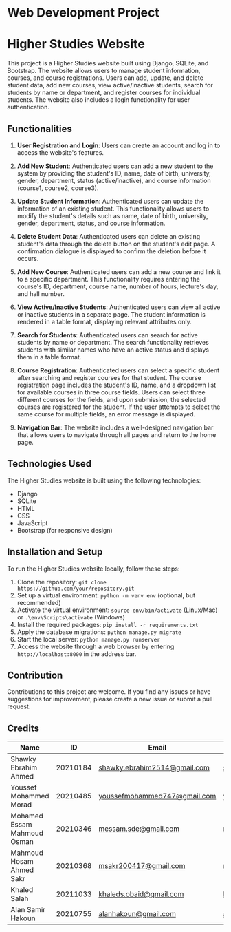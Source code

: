# Web Development Project
 # Higher Studies Website

This project is a Higher Studies website built using Django, SQLite, and Bootstrap. The website allows users to manage student information, courses, and course registrations. Users can add, update, and delete student data, add new courses, view active/inactive students, search for students by name or department, and register courses for individual students. The website also includes a login functionality for user authentication.

## Functionalities

1. **User Registration and Login**: Users can create an account and log in to access the website's features.

2. **Add New Student**: Authenticated users can add a new student to the system by providing the student's ID, name, date of birth, university, gender, department, status (active/inactive), and course information (course1, course2, course3).

3. **Update Student Information**: Authenticated users can update the information of an existing student. This functionality allows users to modify the student's details such as name, date of birth, university, gender, department, status, and course information.

4. **Delete Student Data**: Authenticated users can delete an existing student's data through the delete button on the student's edit page. A confirmation dialogue is displayed to confirm the deletion before it occurs.

5. **Add New Course**: Authenticated users can add a new course and link it to a specific department. This functionality requires entering the course's ID, department, course name, number of hours, lecture's day, and hall number.

6. **View Active/Inactive Students**: Authenticated users can view all active or inactive students in a separate page. The student information is rendered in a table format, displaying relevant attributes only.

7. **Search for Students**: Authenticated users can search for active students by name or department. The search functionality retrieves students with similar names who have an active status and displays them in a table format.

8. **Course Registration**: Authenticated users can select a specific student after searching and register courses for that student. The course registration page includes the student's ID, name, and a dropdown list for available courses in three course fields. Users can select three different courses for the fields, and upon submission, the selected courses are registered for the student. If the user attempts to select the same course for multiple fields, an error message is displayed.

9. **Navigation Bar**: The website includes a well-designed navigation bar that allows users to navigate through all pages and return to the home page.

## Technologies Used

The Higher Studies website is built using the following technologies:

- Django
- SQLite
- HTML
- CSS
- JavaScript
- Bootstrap (for responsive design)

## Installation and Setup

To run the Higher Studies website locally, follow these steps:

1. Clone the repository: `git clone https://github.com/your/repository.git`
2. Set up a virtual environment: `python -m venv env` (optional, but recommended)
3. Activate the virtual environment: `source env/bin/activate` (Linux/Mac) or `.\env\Scripts\activate` (Windows)
4. Install the required packages: `pip install -r requirements.txt`
5. Apply the database migrations: `python manage.py migrate`
6. Start the local server: `python manage.py runserver`
7. Access the website through a web browser by entering `http://localhost:8000` in the address bar.

## Contribution

Contributions to this project are welcome. If you find any issues or have suggestions for improvement, please create a new issue or submit a pull request.


## Credits
| Name | ID | Email | LinkedIn |
|------|----|-------|----------|
| Shawky Ebrahim Ahmed | 20210184 | shawky.ebrahim2514@gmail.com | <a href = "https://www.linkedin.com/in/shawkyebrahim2514/">shawkyebrahim2514</a> |
| Youssef Mohammed Morad | 20210485 | youssefmohammed747@gmail.com | <a href = "https://www.linkedin.com/in/youssef-morad/">youssef-morad</a> |
| Mohamed Essam Mahmoud Osman | 20210346 | messam.sde@gmail.com | <a href = "https://www.linkedin.com/in/mohamed-essam71/">mohamed-essam71</a> |
| Mahmoud Hosam Ahmed Sakr | 20210368 | msakr200417@gmail.com | <a href = "https://www.linkedin.com/in/mahmoudhsakr/">mahmoudhsakr</a> |
| Khaled Salah | 20211033 | khaleds.obaid@gmail.com | <a href = "https://www.linkedin.com/in/khaledsa1ah/">khaledsa1ah</a> |
| Alan Samir Hakoun  | 20210755 | alanhakoun@gmail.com | <a href = "https://www.linkedin.com/in/alan-hakoun">alan-hakoun</a> |

